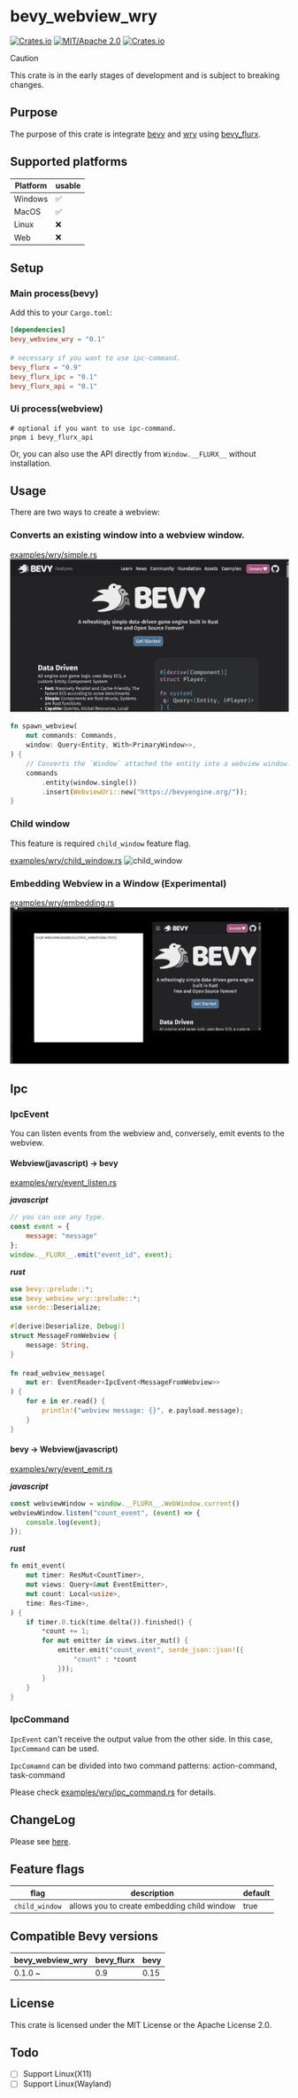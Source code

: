 # bevy_webview_wry

[![Crates.io](https://img.shields.io/crates/v/bevy_webview_wry.svg)](https://crates.io/crates/bevy_webview_wry)
[![MIT/Apache 2.0](https://img.shields.io/badge/license-MIT%2FApache-blue.svg)](https://github.com/not-elm/bevy_webview_wry#license)
[![Crates.io](https://img.shields.io/crates/d/bevy_webview_wry.svg)](https://crates.io/crates/bevy_webview_wry)

> [!CAUTION]
> This crate is in the early stages of development and is subject to breaking changes.

## Purpose

The purpose of this crate is integrate [bevy](https://github.com/bevyengine/bevy)
and [wry](https://github.com/tauri-apps/wry) using [bevy_flurx](https://github.com/not-elm/bevy_flurx).

## Supported platforms

| Platform | usable |
|----------|--------|
| Windows  | ✅      |
| MacOS    | ✅      |
| Linux    | ❌      |
| Web      | ❌      |

## Setup

### Main process(bevy)

Add this to your `Cargo.toml`:

```toml
[dependencies]
bevy_webview_wry = "0.1"

# necessary if you want to use ipc-command.
bevy_flurx = "0.9"
bevy_flurx_ipc = "0.1"
bevy_flurx_api = "0.1"
```

### Ui process(webview)

```shell
# optional if you want to use ipc-command.
pnpm i bevy_flurx_api
```

Or, you can also use the API directly from `Window.__FLURX__` without installation.

## Usage

There are two ways to create a webview:

### Converts an existing window into a webview window.

[examples/wry/simple.rs](../../examples/wry/simple.rs)
![simple](../../examples/wry/simple.gif)

```rust
fn spawn_webview(
    mut commands: Commands,
    window: Query<Entity, With<PrimaryWindow>>,
) {
    // Converts the `Window` attached the entity into a webview window. 
    commands
        .entity(window.single())
        .insert(WebviewUri::new("https://bevyengine.org/"));
}
```

### Child window

This feature is required `child_window` feature flag.

[examples/wry/child_window.rs](../../examples/wry/child_window.rs)
![child_window](../../examples/wry/child_window.gif)

### Embedding Webview in a Window (Experimental)

[examples/wry/embedding.rs](../../examples/wry/embedding.rs)
![embedding](../../examples/wry/embedding.gif)

## Ipc

### IpcEvent

You can listen events from the webview and, conversely, emit events to the webview.

#### Webview(javascript) -> bevy

[examples/wry/event_listen.rs](../../examples/wry/event_listen.rs)

___javascript___

```javascript
// you can use any type.
const event = {
    message: "message"
};
window.__FLURX__.emit("event_id", event);
```

___rust___

```rust
use bevy::prelude::*;
use bevy_webview_wry::prelude::*;
use serde::Deserialize;

#[derive(Deserialize, Debug)]
struct MessageFromWebview {
    message: String,
}

fn read_webview_message(
    mut er: EventReader<IpcEvent<MessageFromWebview>>
) {
    for e in er.read() {
        println!("webview message: {}", e.payload.message);
    }
}
```

#### bevy -> Webview(javascript)

[examples/wry/event_emit.rs](../../examples/wry/event_emit.rs)

___javascript___

```javascript
const webviewWindow = window.__FLURX__.WebWindow.current()
webviewWindow.listen("count_event", (event) => {
    console.log(event);
});
```

___rust___

```rust
fn emit_event(
    mut timer: ResMut<CountTimer>,
    mut views: Query<&mut EventEmitter>,
    mut count: Local<usize>,
    time: Res<Time>,
) {
    if timer.0.tick(time.delta()).finished() {
        *count += 1;
        for mut emitter in views.iter_mut() {
            emitter.emit("count_event", serde_json::json!({
                "count" : *count
            }));
        }
    }
}
```

### IpcCommand

`IpcEvent` can't receive the output value from the other side.
In this case, `IpcCommand` can be used.

`IpcComamnd` can be divided into two command patterns: action-command, task-command

Please check  [examples/wry/ipc_command.rs](../../examples/wry/ipc_command.rs) for details.

## ChangeLog

Please see [here](https://github.com/not-elm/bevy_webview_wry/blob/main/CHANGELOG.md).

## Feature flags

| flag           | description                                 | default |
|----------------|---------------------------------------------|---------|
| `child_window` | allows you to create embedding child window | true    |

## Compatible Bevy versions

| bevy_webview_wry | bevy_flurx | bevy |
|------------------|------------|------|
| 0.1.0 ~          | 0.9        | 0.15 |

## License

This crate is licensed under the MIT License or the Apache License 2.0.

## Todo

- [ ] Support Linux(X11)
- [ ] Support Linux(Wayland)